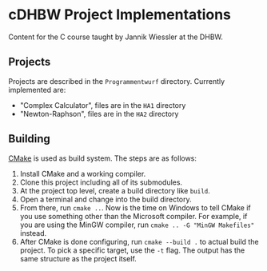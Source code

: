 # cDHBW Project Implementations

Content for the C course taught by Jannik Wiessler at the DHBW.

## Projects

Projects are described in the `Programmentwurf` directory. Currently implemented are:

- "Complex Calculator", files are in the `HA1` directory
- "Newton-Raphson", files are in the `HA2` directory

## Building

[CMake](https://cmake.org/) is used as build system. The steps are as follows:

1. Install CMake and a working compiler.
2. Clone this project including all of its submodules.
3. At the project top level, create a build directory like `build`.
4. Open a terminal and change into the build directory.
5. From there, run `cmake ..`. Now is the time on Windows to tell CMake if you use something other than the Microsoft
   compiler. For example, if you are using the MinGW compiler, run `cmake .. -G "MinGW Makefiles"` instead.
6. After CMake is done configuring, run `cmake --build .` to actual build the project. To pick a specific target, use
   the `-t` flag. The output has the same structure as the project itself.

